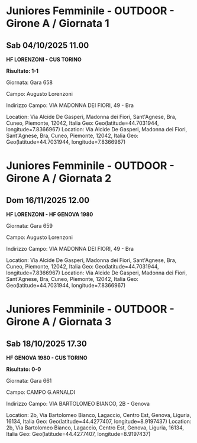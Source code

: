 

# Juniores Femminile - OUTDOOR  - Girone A / Giornata 1

## Sab 04/10/2025 11.00

<strong>HF LORENZONI - CUS TORINO</strong>

**Risultato: 1-1**

Giornata: Gara 658

Campo: Augusto Lorenzoni 

Indirizzo Campo:  VIA MADONNA DEI FIORI, 49 - Bra

Location: Via Alcide De Gasperi, Madonna dei Fiori, Sant'Agnese, Bra, Cuneo, Piemonte, 12042, Italia
Geo: Geo(latitude=44.7031944, longitude=7.8366967)
Location: Via Alcide De Gasperi, Madonna dei Fiori, Sant'Agnese, Bra, Cuneo, Piemonte, 12042, Italia
Geo: Geo(latitude=44.7031944, longitude=7.8366967)



# Juniores Femminile - OUTDOOR  - Girone A / Giornata 2

## Dom 16/11/2025 12.00

<strong>HF LORENZONI - HF GENOVA 1980</strong>

Giornata: Gara 659

Campo: Augusto Lorenzoni 

Indirizzo Campo:  VIA MADONNA DEI FIORI, 49 - Bra

Location: Via Alcide De Gasperi, Madonna dei Fiori, Sant'Agnese, Bra, Cuneo, Piemonte, 12042, Italia
Geo: Geo(latitude=44.7031944, longitude=7.8366967)
Location: Via Alcide De Gasperi, Madonna dei Fiori, Sant'Agnese, Bra, Cuneo, Piemonte, 12042, Italia
Geo: Geo(latitude=44.7031944, longitude=7.8366967)



# Juniores Femminile - OUTDOOR  - Girone A / Giornata 3

## Sab 18/10/2025 17.30

<strong>HF GENOVA 1980 - CUS TORINO</strong>

**Risultato: 0-0**

Giornata: Gara 661

Campo: CAMPO G.ARNALDI 

Indirizzo Campo:  VIA BARTOLOMEO BIANCO, 2B - Genova

Location: 2b, Via Bartolomeo Bianco, Lagaccio, Centro Est, Genova, Liguria, 16134, Italia
Geo: Geo(latitude=44.4277407, longitude=8.9197437)
Location: 2b, Via Bartolomeo Bianco, Lagaccio, Centro Est, Genova, Liguria, 16134, Italia
Geo: Geo(latitude=44.4277407, longitude=8.9197437)

